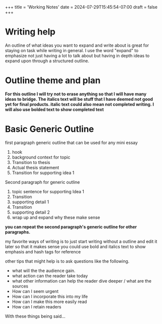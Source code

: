 +++
title = 'Working Notes'
date = 2024-07-29T15:45:54-07:00
draft = false
+++
# Writing help
An outline of what ideas you want to expand and write about is great for staying on task while writing in general. I use the word "expand" to emphasize not just having a lot to talk about but having in depth ideas to expand upon through a structured outline.

# Outline theme and plan
**For this outline I will try not to erase anything so that I will have many ideas to bridge. The italics text will be stuff that I have deemed not good yet for final products. italic text could also mean not completed writing. I will also use bolded text to show completed text**

# Basic Generic Outline 
first paragraph generic outline that can be used for any mini essay
1. hook
2. background context for topic
3. Transition to thesis 
4. Actual thesis statement
5. Transition for supporting idea 1 

Second paragraph for generic outline
1. topic sentence for supporting Idea 1
2. Transition
3. supporting detail 1
4. Transition
5. supporting detail 2 
6. wrap up and expand why these make sense

**you can repeat the second paragraph's generic outline for other paragraphs.**

my favorite ways of writing is to just start writing without a outline and edit it later so that it makes sense you could use bold and italics text to show emphasis and hash tags for reference 

other tips that might help is to ask questions like the following.

- what will the the audience gain. 
- what action can the reader take today
- what other information can help the reader dive deeper / what are the sources 
- How can I seem urgent 
- How can I incorporate this into my life
- How can I make this more easily read
- How can I retain readers

With these things being said... 
